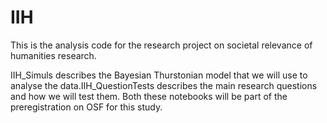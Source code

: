 # IIH

This is the analysis code for the research project on societal relevance of humanities research. 

IIH_Simuls describes the Bayesian Thurstonian model that we will use to analyse the data.IIH_QuestionTests describes the main research questions and how we will test them. Both these notebooks will be part of the preregistration on OSF for this study.
